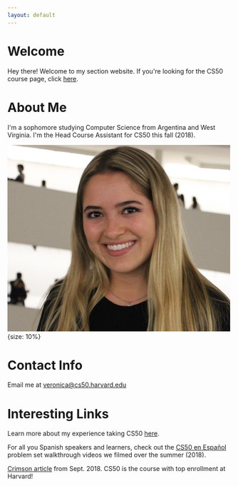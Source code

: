 ```yaml
---
layout: default
---
```


# Welcome

Hey there! Welcome to my section website. If you're looking for the CS50 course page, click [here](https://cs50.harvard.edu/2018/fall/).

# About Me

I'm a sophomore studying Computer Science from Argentina and West Virginia. I'm the Head Course Assistant for CS50 this fall (2018).

![My photo](/images/veronica.JPG){size: 10%}

# Contact Info

Email me at <veronica@cs50.harvard.edu>  

# Interesting Links

Learn more about my experience taking CS50 [here](https://medium.com/@cs50/on-feeling-less-comfy-getting-un-stuck-on-vigenère-and-learning-italian-491e4a38595c).

For all you Spanish speakers and learners, check out the [CS50 en Español](https://www.youtube.com/playlist?list=PLhQjrBD2T383bsZ9yG64-aPhg2M6FM0-O) problem set walkthrough videos we filmed over the summer (2018).

[Crimson article](https://www.thecrimson.com/article/2018/9/21/course-enrollment-fall-2018/) from Sept. 2018. CS50 is the course with top enrollment at Harvard!
